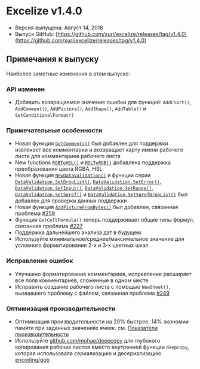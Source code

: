 # Excelize v1.4.0

* Версия выпущена: Август 14, 2018
* Выпуск GitHub: [https://github.com/xuri/excelize/releases/tag/v1.4.0](https://github.com/xuri/excelize/releases/tag/v1.4.0)

## Примечания к выпуску

Наиболее заметные изменения в этом выпуске:

### API изменен

* Добавить возвращаемое значение ошибки для функций: `AddChart()`, `AddComment()`, `AddPicture()`, `AddShape()`, `AddTable()` и `SetConditionalFormat()`

### Примечательные особенности

* Новая функция [`GetComments()`](https://pkg.go.dev/github.com/xuri/excelize@v1.4.0#File.GetComments) был добавлен для поддержки извлекает все комментарии и возвращает карту имени рабочего листа для комментариев рабочего листа
* New functions [`RGBToHSL()`](https://pkg.go.dev/github.com/xuri/excelize@v1.4.0#RGBToHSL) и [`HSLToRGB()`](https://pkg.go.dev/github.com/xuri/excelize@v1.4.0#HSLToRGB) добавлена поддержка преобразования цвета RGBA, HSL
* Новая функция [`NewDataValidation()`](https://pkg.go.dev/github.com/xuri/excelize@v1.4.0#NewDataValidation) и функции серии [`DataValidation.SetDropList()`](https://pkg.go.dev/github.com/xuri/excelize@v1.4.0#DataValidation.SetDropList), [`DataValidation.SetError()`](https://pkg.go.dev/github.com/xuri/excelize@v1.4.0#DataValidation.SetError), [`DataValidation.SetInput()`](https://pkg.go.dev/github.com/xuri/excelize@v1.4.0#DataValidation.SetInput), [`DataValidation.SetRange()`](https://pkg.go.dev/github.com/xuri/excelize@v1.4.0#DataValidation.SetRange), [`DataValidation.SetSqref()`](https://pkg.go.dev/github.com/xuri/excelize@v1.4.0#DataValidation.SetSqref) и [`DataValidation.SetSqrefDropList()`](https://pkg.go.dev/github.com/xuri/excelize@v1.4.0#DataValidation.SetSqrefDropList) был добавлен для проверки данных поддержки
* Новая функция [`AddPictureFromBytes()`](https://pkg.go.dev/github.com/xuri/excelize@v1.4.0#File.AddPictureFromBytes) был добавлен, связанная проблема [#259](https://github.com/xuri/excelize/issues/259)
* Функция `GetCellFormula()` теперь поддерживает общие типы формул, связанная проблема [#227](https://github.com/xuri/excelize/issues/227)
* Поддержка дальнейшего анализа дат в будущем
* Используйте минимальное/среднее/максимальное значение для условного форматирования 2-х и 3-х цветных шкал

### Исправление ошибок

* Улучшено форматирование комментариев, исправление расширяет все поля комментариев, сложенные в одном месте
* Исправить создание рабочего листа с помощью `NewSheet()`, вызвавшего проблему с файлом, связанная проблема [#249](https://github.com/xuri/excelize/issues/249)

### Оптимизация производительности

* Оптимизация производительности на 20% быстрее, 14% экономии памяти при заданных значениях ячеек. см. [Показатели производительности](https://github.com/xuri/excelize/wiki#performance-figures)
* Используйте [github.com/mohae/deepcopy](github.com/mohae/deepcopy) для глубокого копирования рабочих листов вместо внутренней функции `deepcopy`, которая использовала сериализацию и десериализацию [encoding/gob](https://go.dev/blog/gob)
